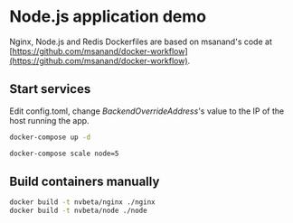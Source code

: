 # Node.js application demo

Nginx, Node.js and Redis Dockerfiles are based on msanand's code at [https://github.com/msanand/docker-workflow](https://github.com/msanand/docker-workflow).

## Start services

Edit config.toml, change _BackendOverrideAddress_'s value to the IP of the host running the app.

```bash
docker-compose up -d

docker-compose scale node=5
```

## Build containers manually

```bash
docker build -t nvbeta/nginx ./nginx
docker build -t nvbeta/node ./node
```
